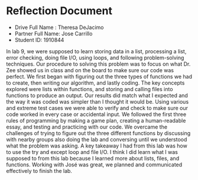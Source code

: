 # Reflection Document

* Drive Full Name  : Theresa DeJacimo
* Partner Full Name: Jose Carrillo
* Student ID: 1910844



In lab 9, we were supposed to learn storing data in a list, processing a list, error checking, doing file I/O, using
loops, and following problem-solving techniques. Our procedure to solving this problem was to focus on what Dr. Zee 
showed us in class and on the board to make sure our code was perfect. We first began with figuring out the three types 
of functions we had to create, then writing our algorithm, and lastly coding. The key concepts explored were lists 
within functions, and storing and calling files into functions to produce an output. Our results did match what I
expected and the way it was coded was simpler than I thought it would be. Using various and extreme test cases we were 
able to verify and check to make sure our code worked in every case or accidental input. We followed the first three
rules of programming by making a game plan, creating a human-readable essay, and testing and practicing with our code.
We overcame the challenges of trying to figure out the three different functions by discussing with nearby groups also 
doing the lab and conversing until we understood what the problem was asking. A key takeaway I had from this lab was how
to use the try and except loop and file I/O. I think I did learn what I was supposed to from this lab because I learned 
more about lists, files, and functions. Working with José was great, we planned and communicated effectively to finish 
the lab. 









